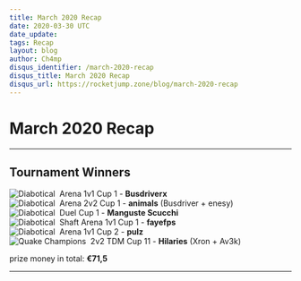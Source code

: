 ```yaml
---
title: March 2020 Recap
date: 2020-03-30 UTC
date_update:
tags: Recap
layout: blog
author: Ch4mp
disqus_identifier: /march-2020-recap
disqus_title: March 2020 Recap
disqus_url: https://rocketjump.zone/blog/march-2020-recap
---
```


<h1 class="w3-center">March 2020 Recap</h1>

<hr>

## Tournament Winners

<img src="../../images/diabotical-icon.png" alt="Diabotical">&nbsp; Arena 1v1 Cup 1 - **Busdriverx**  
<img src="../../images/diabotical-icon.png" alt="Diabotical">&nbsp; Arena 2v2 Cup 1 - **animals** (Busdriver + enesy)  
<img src="../../images/diabotical-icon.png" alt="Diabotical">&nbsp; Duel Cup 1 - **Manguste Scucchi**  
<img src="../../images/diabotical-icon.png" alt="Diabotical">&nbsp; Shaft Arena 1v1 Cup 1 - **fayefps**  
<img src="../../images/diabotical-icon.png" alt="Diabotical">&nbsp; Arena 1v1 Cup 2 - **pulz**  
<img src="../../images/qc-icon.png" alt="Quake Champions">&nbsp; 2v2 TDM Cup 11 - **Hilaries** (Xron + Av3k)  

prize money in total: **€71,5**  



<hr>
